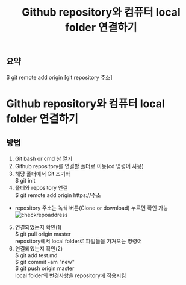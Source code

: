 ﻿---
title: Github repository와 컴퓨터 local folder 연결하기
categories: programming
tags: Github, Git
---

## 요약<br/>
$ git remote add origin [git repository 주소]

<!-- more -->

# Github repository와 컴퓨터 local folder 연결하기

## 방법
1. Git bash or cmd 창 열기
2. Github repository를 연결할 폴더로 이동(cd 명령어 사용)
3. 해당 폴더에서 Git 초기화<br/>
$ git init
4. 폴더와 repository 연결<br/>
$ git remote add origin https://주소<br/>
- repository 주소는 녹색 버튼(Clone or download) 누르면 확인 가능<br/>
![checkrepoaddress](http://drive.google.com/uc?export=view&id=1u0BziUOtkZfXzkQlGJ_wheZzaHfqYwug)
5. 연결되었는지 확인(1)<br/>
$ git pull origin master<br/>
repository에서 local folder로 파일들을 가져오는 명령어
6. 연결되었는지 확인(2)<br/>
$ git add test.md<br/>
$ git commit -am "new" <br/>
$ git push origin master<br/>
local folder의 변경사항을 repository에 적용시킴

